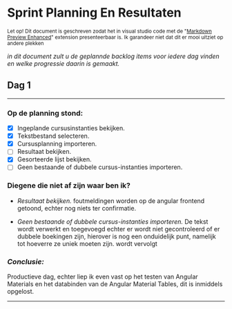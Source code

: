 # Sprint Planning En Resultaten
<sub>Let op! Dit document is geschreven zodat het in visual studio code met de "[Markdown Preview Enhanced](https://marketplace.visualstudio.com/items?itemName=shd101wyy.markdown-preview-enhanced)" extension presenteerbaar is. Ik garandeer niet dat dit er mooi uitziet op andere plekken</sub>

*in dit document zult u de geplannde backlog items voor iedere dag vinden en welke progressie 
daarin is gemaakt.* 

## Dag 1
---
### Op de planning stond:
- [x] Ingeplande cursusinstanties bekijken.
- [x] Tekstbestand selecteren.
- [x] Cursusplanning importeren.
- [ ] Resultaat bekijken.
- [x] Gesorteerde lijst bekijken.
- [ ] Geen bestaande of dubbele cursus-instanties importeren.

### Diegene die niet af zijn waar ben ik?
- *Resultaat bekijken.*
foutmeldingen worden op de angular frontend getoond, echter nog niets ter confirmatie.

- *Geen bestaande of dubbele cursus-instanties importeren.*
De tekst wordt verwerkt en toegevoegd echter er wordt niet gecontroleerd of er dubbele boekingen zijn, hierover is nog een onduidelijk punt, namelijk tot hoeverre ze uniek moeten zijn. wordt vervolgt

### *Conclusie:*
Productieve dag, echter liep ik even vast op het testen van Angular Materials en het databinden van de Angular Material Tables, dit is inmiddels opgelost.

---



